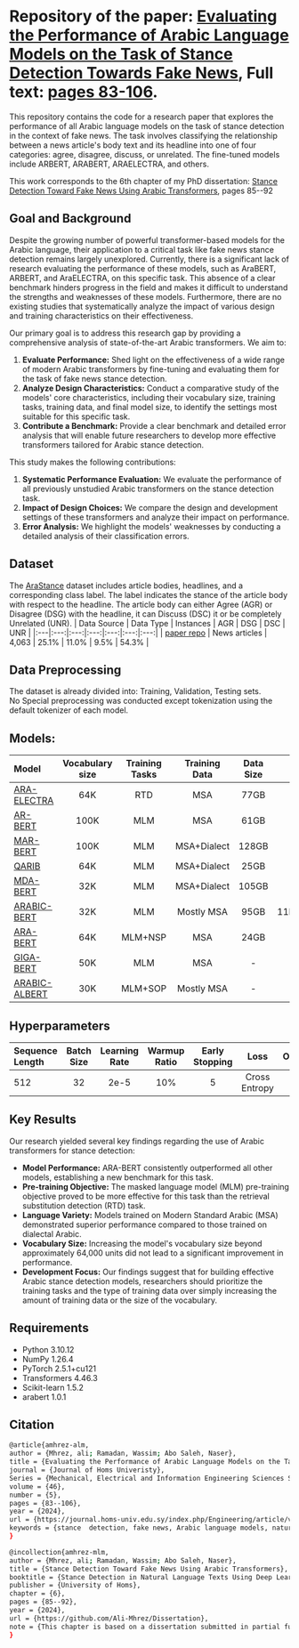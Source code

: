 # Repository of the paper: [Evaluating the Performance of Arabic Language Models on the Task of Stance Detection Towards Fake News](https://journal.homs-univ.edu.sy/index.php/Engineering/article/view/5120), Full text: [pages 83-106](https://journal.homs-univ.edu.sy/index.php/Engineering/issue/view/789/721).

This repository contains the code for a research paper that explores the performance of all Arabic language models on the task of stance detection in the context of fake news. The task involves classifying the relationship between a news article's body text and its headline into one of four categories: agree, disagree, discuss, or unrelated. The fine-tuned models include ARBERT, ARABERT, ARAELECTRA, and others.

This work corresponds to the 6th chapter of my PhD dissertation: [Stance Detection Toward Fake News Using Arabic Transformers](https://github.com/Ali-Mhrez/Dissertation/blob/main/dissertation.pdf), pages 85--92
## Goal and Background
Despite the growing number of powerful transformer-based models for the Arabic language, their application to a critical task like fake news stance detection remains largely unexplored. Currently, there is a significant lack of research evaluating the performance of these models, such as AraBERT, ARBERT, and AraELECTRA, on this specific task. This absence of a clear benchmark hinders progress in the field and makes it difficult to understand the strengths and weaknesses of these models. Furthermore, there are no existing studies that systematically analyze the impact of various design and training characteristics on their effectiveness.

Our primary goal is to address this research gap by providing a comprehensive analysis of state-of-the-art Arabic transformers. We aim to:
1. **Evaluate Performance:** Shed light on the effectiveness of a wide range of modern Arabic transformers by fine-tuning and evaluating them for the task of fake news stance detection.
2. **Analyze Design Characteristics:** Conduct a comparative study of the models' core characteristics, including their vocabulary size, training tasks, training data, and final model size, to identify the settings most suitable for this specific task.
3. **Contribute a Benchmark:** Provide a clear benchmark and detailed error analysis that will enable future researchers to develop more effective transformers tailored for Arabic stance detection.

This study makes the following contributions:
1. **Systematic Performance Evaluation:** We evaluate the performance of all previously unstudied Arabic transformers on the stance detection task.
2. **Impact of Design Choices:** We compare the design and development settings of these transformers and analyze their impact on performance.
3. **Error Analysis:** We highlight the models' weaknesses by conducting a detailed analysis of their classification errors.

## Dataset
The [AraStance](https://aclanthology.org/2021.nlp4if-1.9/) dataset includes article bodies, headlines, and a corresponding class label. The label indicates the stance of the article body with respect to the headline. The article body can either Agree (AGR) or Disagree (DSG) with the headline, it can Discuss (DSC) it or be completely Unrelated (UNR).
| Data Source | Data Type | Instances | AGR | DSG | DSC | UNR |
|:---|:---:|:---:|:---:|:---:|:---:|:---:|
| [paper repo](https://github.com/Tariq60/arastance) | News articles | 4,063 | 25.1% | 11.0% | 9.5% | 54.3% |

## Data Preprocessing
The dataset is already divided into: Training, Validation, Testing sets.  
No Special preprocessing was conducted except tokenization using the default tokenizer of each model.

## Models:

| Model | Vocabulary size | Training Tasks | Training Data | Data Size | Parameters |
|:---|:---:|:---:|:---:|:---:|:---:|
| [ARA-ELECTRA](https://aclanthology.org/2021.wanlp-1.20/) | 64K | RTD | MSA | 77GB | 136M |
| [AR-BERT](https://aclanthology.org/2021.acl-long.551/) | 100K | MLM | MSA | 61GB | 163M |
| [MAR-BERT](https://aclanthology.org/2021.acl-long.551/) | 100K | MLM | MSA+Dialect | 128GB | 163M |
| [QARIB](https://aclanthology.org/2020.wanlp-1.21/) | 64K | MLM | MSA+Dialect | 25GB | 135M |
| [MDA-BERT](https://aclanthology.org/2020.wanlp-1.10/) | 32K | MLM | MSA+Dialect | 105GB | 110M |
| [ARABIC-BERT](https://aclanthology.org/2020.semeval-1.271/) | 32K | MLM | Mostly MSA | 95GB | 11M,42M,110M,340M |
| [ARA-BERT](https://aclanthology.org/2020.osact-1.2/) | 64K | MLM+NSP | MSA | 24GB | 135M |
| [GIGA-BERT](https://aclanthology.org/2020.emnlp-main.382/) | 50K | MLM | MSA | - | 125M |
| [ARABIC-ALBERT](https://github.com/KUIS-AI/Arabic-ALBERT) | 30K | MLM+SOP | Mostly MSA | - | 12M,18M,60M |

## Hyperparameters

| Sequence Length | Batch Size | Learning Rate | Warmup Ratio | Early Stopping | Loss | Optimizer |
|:---|:---:|:---:|:---:|:---:|:---:|:---:|
| 512 | 32 | 2e-5 | 10% | 5 | Cross Entropy | Adam |

## Key Results

Our research yielded several key findings regarding the use of Arabic transformers for stance detection:
- **Model Performance:** ARA-BERT consistently outperformed all other models, establishing a new benchmark for this task.
- **Pre-training Objective:** The masked language model (MLM) pre-training objective proved to be more effective for this task than the retrieval substitution detection (RTD) task.
- **Language Variety:** Models trained on Modern Standard Arabic (MSA) demonstrated superior performance compared to those trained on dialectal Arabic.
- **Vocabulary Size:** Increasing the model's vocabulary size beyond approximately 64,000 units did not lead to a significant improvement in performance.
- **Development Focus:** Our findings suggest that for building effective Arabic stance detection models, researchers should prioritize the training tasks and the type of training data over simply increasing the amount of training data or the size of the vocabulary.

## Requirements

- Python 3.10.12
- NumPy 1.26.4
- PyTorch 2.5.1+cu121
- Transformers 4.46.3
- Scikit-learn 1.5.2
- arabert 1.0.1

## Citation
```bash
@article{amhrez-alm,
author = {Mhrez, ali; Ramadan, Wassim; Abo Saleh, Naser},
title = {Evaluating the Performance of Arabic Language Models on the Task of Stance Detection Towards Fake News},
journal = {Journal of Homs Univeristy},
Series = {Mechanical, Electrical and Information Engineering Sciences Series},
volume = {46},
number = {5},
pages = {83--106},
year = {2024},
url = {https://journal.homs-univ.edu.sy/index.php/Engineering/article/view/5120},
keywords = {stance  detection, fake news, Arabic language models, natural language processing},
}

@incollection{amhrez-mlm,
author = {Mhrez, ali; Ramadan, Wassim; Abo Saleh, Naser},
title = {Stance Detection Toward Fake News Using Arabic Transformers},
booktitle = {Stance Detection in Natural Language Texts Using Deep Learning Techniques},
publisher = {University of Homs},
chapter = {6},
pages = {85--92},
year = {2024},
url = {https://github.com/Ali-Mhrez/Dissertation},
note = {This chapter is based on a dissertation submitted in partial fulfillment of the requirements for the degree of Doctor of Philosophy.}
}
```
